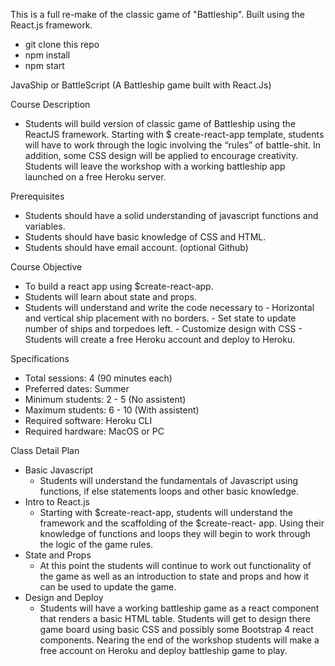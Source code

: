 This is a full re-make of the classic game of "Battleship". Built using the React.js framework.

 - git clone this repo
 - npm install
 - npm start
 
JavaShip or BattleScript (A Battleship game built with React.Js)

Course Description
 - Students will build  version of classic game of Battleship using the ReactJS framework. Starting with $ create-react-app template, students will have to work through the logic involving the “rules” of battle-shit. In addition, some CSS design will be applied to encourage creativity. Students will leave the workshop with a working battleship app launched on a free Heroku server.
 
Prerequisites
- Students should have a solid understanding of javascript functions and variables.
- Students should have basic knowledge of CSS and HTML.
- Students should have email account. (optional Github)

Course Objective
- To build a react app using $create-react-app.
- Students will learn about state and props.
- Students will understand and write the code necessary to
	     - Horizontal and vertical ship placement with no borders.
	     - Set state to update number of ships and torpedoes left.
	     - Customize design with CSS
      - Students will create a free Heroku account and deploy to Heroku.



Specifications
- Total sessions: 4 (90 minutes each)
- Preferred dates:  Summer
- Minimum students: 2 - 5  (No assistent)
- Maximum students: 6 - 10  (With assistent) 
- Required software: Heroku CLI
- Required hardware: MacOS or PC

Class Detail Plan
- Basic Javascript
	- Students will understand the fundamentals of Javascript using functions, if else statements loops and other basic 	    knowledge.
- Intro to React.js
	- Starting with $create-react-app, students will understand the framework and the scaffolding of the $create-react-	   app. Using their knowledge of functions and loops they will begin to work through the logic of the  game rules.
- State and Props
	- At this point the students will continue to work out functionality of the game as well as an introduction to state   	     and props and how it can be used to update the game.
- Design and Deploy
	- Students will have a working battleship game as a react component that renders a basic HTML table. Students will 	   get to design there game board using basic CSS and possibly some Bootstrap 4 react components. Nearing the end of           the workshop students will make a free account on Heroku and deploy battleship game to play.


